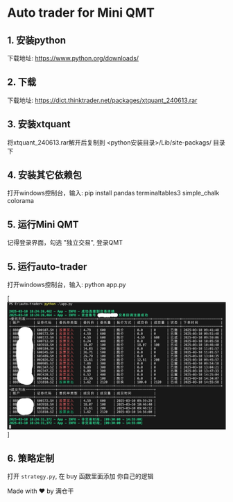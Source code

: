 # Auto trader for Mini QMT

## 1. 安装python 

下载地址: https://www.python.org/downloads/

## 2. 下载
下载地址: https://dict.thinktrader.net/packages/xtquant_240613.rar

## 3. 安装xtquant

将xtquant_240613.rar解开后复制到 <python安装目录>/Lib/site-packags/ 目录下

## 4. 安装其它依赖包

打开windows控制台，输入: pip install pandas terminaltables3 simple_chalk colorama

## 5. 运行Mini QMT

记得登录界面，勾选 "独立交易", 登录QMT

## 5. 运行auto-trader

打开windows控制台，输入: python app.py

[![alt](./images/2025-03-10_18-24-52.jpg)]

## 6. 策略定制

打开 `strategy.py`, 在 buy 函数里面添加 你自己的逻辑


Made with ♥ by 满仓干
